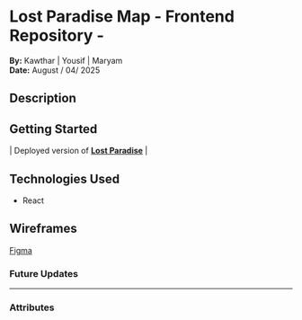 # Lost Paradise Map - Frontend Repository -

**By:**  Kawthar | Yousif | Maryam <br>
**Date:** August / 04/ 2025 



## Description


## Getting Started
| Deployed version of **[Lost Paradise]()** |


## Technologies Used
- React

## Wireframes
[Figma](https://www.figma.com/design/eQpm9LEqGuuPoO9ntfZhDL/Untitled?node-id=6-28&t=bKcnm0YhdTzcQIr8-1)


### **Future Updates**
---




### **Attributes**




